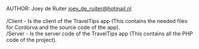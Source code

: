 AUTHOR: Joey de Ruiter <joey_de_ruiter@hotmail.nl> </br>
</br>
/Client - Is the client of the TravelTips app (This contains the needed files for Cordorva and the source code of the app). </br>
/Server - Is the server code of the TravelTips app (This contains all the PHP code of the project). </br>
